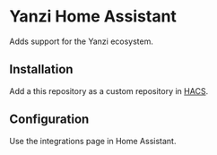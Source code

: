 # Yanzi Home Assistant

Adds support for the Yanzi ecosystem.

## Installation

Add a this repository as a custom repository in [HACS](https://hacs.xyz/).

## Configuration

Use the integrations page in Home Assistant.
